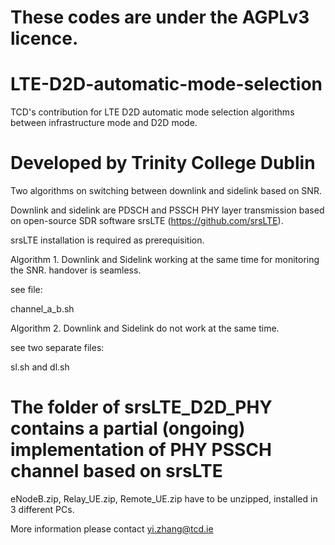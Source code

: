 # These codes are under the AGPLv3 licence.

# LTE-D2D-automatic-mode-selection

TCD's contribution for LTE D2D automatic mode selection algorithms between infrastructure mode and D2D mode.

# Developed by Trinity College Dublin 

Two algorithms on switching between downlink and sidelink based on SNR.

Downlink and sidelink are PDSCH and PSSCH PHY layer transmission based on open-source SDR software srsLTE (https://github.com/srsLTE).

srsLTE installation is required as prerequisition.

Algorithm 1. Downlink and Sidelink working at the same time for monitoring the SNR. handover is seamless.

see file:

channel_a_b.sh

Algorithm 2. Downlink and Sidelink do not work at the same time.

see two separate files:

sl.sh and dl.sh

# The folder of srsLTE_D2D_PHY contains a partial (ongoing) implementation of PHY PSSCH channel based on srsLTE

eNodeB.zip, Relay_UE.zip, Remote_UE.zip have to be unzipped, installed in 3 different PCs.

More information please contact yi.zhang@tcd.ie

